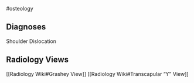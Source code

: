 #osteology 

## Diagnoses
Shoulder Dislocation

## Radiology Views
[[Radiology Wiki#Grashey View]]
[[Radiology Wiki#Transcapular “Y” View]]
